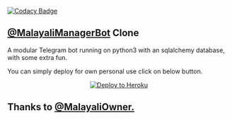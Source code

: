 [![Codacy Badge](https://app.codacy.com/project/badge/Grade/8ea4044b48ee4cfba385b4cee39beda8)](https://www.codacy.com/manual/Nitin1818/Logan?utm_source=github.com&amp;utm_medium=referral&amp;utm_content=Nitin1818/Logan&amp;utm_campaign=Badge_Grade)

## [@MalayaliManagerBot](https://t.me/MalayaliManagerBot) Clone

A modular Telegram bot running on python3 with an sqlalchemy database, with some extra fun.

You can simply deploy for own personal use click on below button.

<p align="center"><a href="https://heroku.com/deploy?template=https://github.com/MalayaliOwner/Manager-Bot-2.0"> <img src="https://www.herokucdn.com/deploy/button.svg" alt="Deploy to Heroku" /></a></p>

## Thanks to [@MalayaliOwner.](https://t.me/MalayaliOwner)
